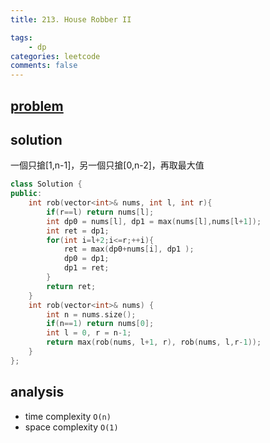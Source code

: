 ```yaml
---
title: 213. House Robber II

tags:  
    - dp
categories: leetcode
comments: false
---
```



## [problem](https://leetcode.com/problems/house-robber-ii/)


## solution 
一個只搶[1,n-1]，另一個只搶[0,n-2]，再取最大值

```c++
class Solution {
public:
    int rob(vector<int>& nums, int l, int r){
        if(r==l) return nums[l];
        int dp0 = nums[l], dp1 = max(nums[l],nums[l+1]);
        int ret = dp1;
        for(int i=l+2;i<=r;++i){
            ret = max(dp0+nums[i], dp1 );
            dp0 = dp1;
            dp1 = ret;
        }
        return ret;
    }
    int rob(vector<int>& nums) {
        int n = nums.size();
        if(n==1) return nums[0];
        int l = 0, r = n-1;
        return max(rob(nums, l+1, r), rob(nums, l,r-1));
    }
};
```
## analysis
- time complexity `O(n)`
- space complexity `O(1)`
